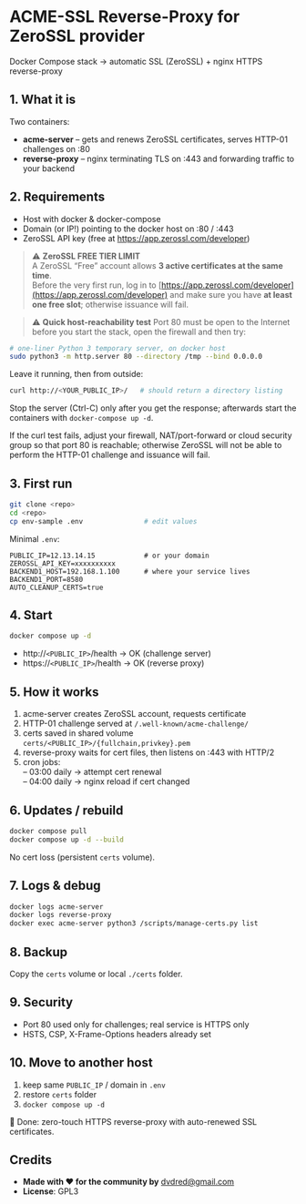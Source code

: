 # ACME-SSL Reverse-Proxy for ZeroSSL provider
Docker Compose stack → automatic SSL (ZeroSSL) + nginx HTTPS reverse-proxy

## 1. What it is
Two containers:  
- **acme-server** – gets and renews ZeroSSL certificates, serves HTTP-01 challenges on :80  
- **reverse-proxy** – nginx terminating TLS on :443 and forwarding traffic to your backend

## 2. Requirements
- Host with docker & docker-compose  
- Domain (or IP!) pointing to the docker host on :80 / :443  
- ZeroSSL API key (free at https://app.zerossl.com/developer)

> ⚠️ **ZeroSSL FREE TIER LIMIT**  
A ZeroSSL “Free” account allows **3 active certificates at the same time**.  
Before the very first run, log in to [https://app.zerossl.com/developer](https://app.zerossl.com/developer) and make sure you have **at least one free slot**; otherwise issuance will fail.

> ⚠️ **Quick host-reachability test**
Port 80 must be open to the Internet before you start the stack, open the firewall and then try:

```bash
# one-liner Python 3 temporary server, on docker host
sudo python3 -m http.server 80 --directory /tmp --bind 0.0.0.0
```

Leave it running, then from outside:

```bash
curl http://<YOUR_PUBLIC_IP>/   # should return a directory listing
```

Stop the server (Ctrl-C) only after you get the response; afterwards start the containers with `docker-compose up -d`.

If the curl test fails, adjust your firewall, NAT/port-forward or cloud security group so that port 80 is reachable; otherwise ZeroSSL will not be able to perform the HTTP-01 challenge and issuance will fail.

## 3. First run
```bash
git clone <repo>
cd <repo>
cp env-sample .env               # edit values
```
Minimal `.env`:
```
PUBLIC_IP=12.13.14.15            # or your domain
ZEROSSL_API_KEY=xxxxxxxxxx
BACKEND1_HOST=192.168.1.100      # where your service lives
BACKEND1_PORT=8580
AUTO_CLEANUP_CERTS=true
```

## 4. Start
```bash
docker compose up -d
```
- http://`<PUBLIC_IP>`/health → OK (challenge server)  
- https://`<PUBLIC_IP>`/health → OK (reverse proxy)

## 5. How it works
1. acme-server creates ZeroSSL account, requests certificate  
2. HTTP-01 challenge served at `/.well-known/acme-challenge/`  
3. certs saved in shared volume `certs/<PUBLIC_IP>/{fullchain,privkey}.pem`  
4. reverse-proxy waits for cert files, then listens on :443 with HTTP/2  
5. cron jobs:  
   – 03:00 daily → attempt cert renewal  
   – 04:00 daily → nginx reload if cert changed

## 6. Updates / rebuild
```bash
docker compose pull
docker compose up -d --build
```
No cert loss (persistent `certs` volume).

## 7. Logs & debug
```bash
docker logs acme-server
docker logs reverse-proxy
docker exec acme-server python3 /scripts/manage-certs.py list
```

## 8. Backup
Copy the `certs` volume or local `./certs` folder.

## 9. Security
- Port 80 used only for challenges; real service is HTTPS only  
- HSTS, CSP, X-Frame-Options headers already set

## 10. Move to another host
1. keep same `PUBLIC_IP` / domain in `.env`  
2. restore `certs` folder  
3. `docker compose up -d`

🙏 Done: zero-touch HTTPS reverse-proxy with auto-renewed SSL certificates.

## Credits

- **Made with ❤️ for the community by** dvdred@gmail.com  
- **License**: GPL3
